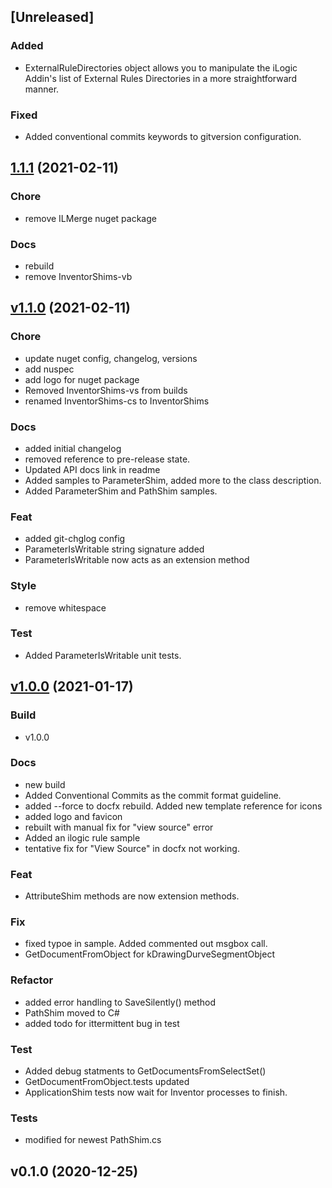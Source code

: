 
## [Unreleased]

### Added
- ExternalRuleDirectories object allows you to manipulate the iLogic Addin's list of External Rules Directories in a more straightforward manner.
### Fixed
- Added conventional commits keywords to gitversion configuration.


<a name="1.1.1"></a>
## [1.1.1](https://github.com/InventorCode/InventorShims/compare/v1.1.0...1.1.1) (2021-02-11)

### Chore

* remove ILMerge nuget package

### Docs

* rebuild
* remove InventorShims-vb


<a name="v1.1.0"></a>
## [v1.1.0](https://github.com/InventorCode/InventorShims/compare/v1.0.0...v1.1.0) (2021-02-11)

### Chore

* update nuget config, changelog, versions
* add nuspec
* add logo for nuget package
* Removed InventorShims-vs from builds
* renamed InventorShims-cs to InventorShims

### Docs

* added initial changelog
* removed reference to pre-release state.
* Updated API docs link in readme
* Added samples to ParameterShim, added more to the class description.
* Added ParameterShim and PathShim samples.

### Feat

* added git-chglog config
* ParameterIsWritable string signature added
* ParameterIsWritable now acts as an extension method

### Style

* remove whitespace

### Test

* Added ParameterIsWritable unit tests.


<a name="v1.0.0"></a>
## [v1.0.0](https://github.com/InventorCode/InventorShims/compare/v0.1.0...v1.0.0) (2021-01-17)

### Build

* v1.0.0

### Docs

* new build
* Added Conventional Commits as the commit format guideline.
* added --force to docfx rebuild.  Added new template reference for icons
* added logo and favicon
* rebuilt with manual fix for "view source" error
* Added an ilogic rule sample
* tentative fix for "View Source" in docfx not working.

### Feat

* AttributeShim methods are now extension methods.

### Fix

* fixed typoe in sample.  Added commented out msgbox call.
* GetDocumentFromObject for kDrawingDurveSegmentObject

### Refactor

* added error handling to SaveSilently() method
* PathShim moved to C#
* added todo for ittermittent bug in test

### Test

* Added debug statments to GetDocumentsFromSelectSet()
* GetDocumentFromObject.tests updated
* ApplicationShim tests now wait for Inventor processes to finish.

### Tests

* modified for newest PathShim.cs


<a name="v0.1.0"></a>
## v0.1.0 (2020-12-25)

